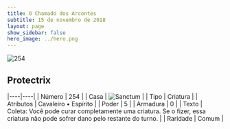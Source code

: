 ```yaml
---
title: O Chamado dos Arcontes
subtitle: 15 de novembro de 2018
layout: page
show_sidebar: false
hero_image: ../hero.png
---
```


![254](https://cdn.keyforgegame.com/media/card_front/pt/341_254_W9QVJ9XWF94R_pt.png)

## Protectrix

|----|----|
| Número | 254 |
| Casa | ![Sanctum](https://archonarcana.com/images/thumb/c/c7/Sanctum.png/22px-Sanctum.png "Santuário") |
| Tipo | Criatura |
| Atributos | Cavaleiro • Espírito |
| Poder | 5 |
| Armadura | 0 |
| Texto | Coleta: Você pode curar completamente uma criatura. Se o fizer, essa criatura não pode sofrer dano pelo restante do turno. |
| Raridade | Comum |
